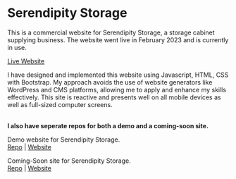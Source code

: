 # Serendipity Storage

This is a commercial website for Serendipity Storage, a storage cabinet supplying business. The website went live in February 2023 and is currently in use.

[Live Website](https://serendipitystorage.co.za/)

I have designed and implemented this website using Javascript, HTML, CSS with Bootstrap. My approach avoids the use of website generators like WordPress and CMS platforms, allowing me to apply and enhance my skills effectively. This site is reactive and presents well on all mobile devices as well as full-sized computer screens.
<br><br>


**I also have seperate repos for both a demo  and a coming-soon site.**

Demo website for Serendipity Storage.<br>
[Repo](https://github.com/AnevRensburg/serendipity-demo) | [Website](https://anevrensburg.github.io/serendipity-demo/)

Coming-Soon site for Serendipity Storage.<br>
[Repo](https://github.com/AnevRensburg/serendipity-soon) | [Website](https://anevrensburg.github.io/serendipity-soon/)
